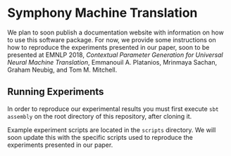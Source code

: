 # Symphony Machine Translation

We plan to soon publish a documentation website with 
information on how to use this software package. For now, 
we provide some instructions on how to reproduce the 
experiments presented in our paper, soon to be presented 
at EMNLP 2018, *Contextual Parameter Generation for 
Universal Neural Machine Translation*, Emmanouil A. 
Platanios, Mrinmaya Sachan, Graham Neubig, and Tom M. 
Mitchell.

## Running Experiments

In order to reproduce our experimental results you must
first execute `sbt assembly` on the root directory of this
repository, after cloning it.

Example experiment scripts are located in the `scripts` 
directory. We will soon update this with the specific 
scripts used to reproduce the experiments presented in 
our paper.
